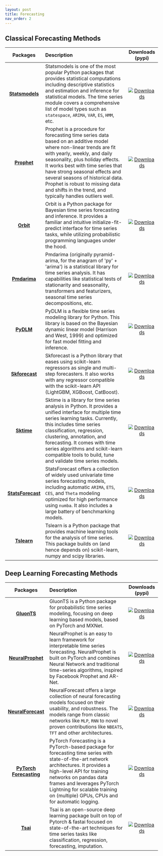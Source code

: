 ```yaml
---
layout: post
title: Forecasting
nav_order: 2
---
```

## Classical Forecasting Methods

| Packages | Description | Downloads (pypi) |
|:--:|:--|:--:|
|  **[Statsmodels]**  | Statsmodels is one of the most popular Python packages that provides statistical computations including descriptive statistics and estimation and inference for statistical models. The time series module covers a comprehensive list of model types such as `statespace`, `ARIMA`, `VAR`, `ES`, `HMM`, etc.                                                                                 |   [![Downloads](https://static.pepy.tech/badge/statsmodels)](https://pepy.tech/project/statsmodels)   |
|    **[Prophet]**    | Prophet is a procedure for forecasting time series data based on an additive model where non-linear trends are fit with yearly, weekly, and daily seasonality, plus holiday effects. It works best with time series that have strong seasonal effects and several seasons of historical data. Prophet is robust to missing data and shifts in the trend, and typically handles outliers well. |       [![Downloads](https://static.pepy.tech/badge/prophet)](https://pepy.tech/project/prophet)       |
|     **[Orbit]**     | Orbit is a Python package for Bayesian time series forecasting and inference. It provides a familiar and intuitive initialize-fit-predict interface for time series tasks, while utilizing probabilistic programming languages under the hood.                                                                                                                                                |         [![Downloads](https://static.pepy.tech/badge/orbit)](https://pepy.tech/project/orbit)         |                                                                                                                                                                                                                                                                                                     
|   **[Pmdarima]**    | Pmdarima (originally pyramid-arima, for the anagram of 'py' + 'arima') is a statistical library for time series analysis. It has capabilities like statistical tests of stationarity and seasonality, transformers and featurizers, seasonal time series decompositions, etc.                                                                                                                 |      [![Downloads](https://static.pepy.tech/badge/pmdarima)](https://pepy.tech/project/pmdarima)      |
|     **[PyDLM]**     | PyDLM is a flexible time series modeling library for Python. This library is based on the Bayesian dynamic linear model (Harrison and West, 1999) and optimized for fast model fitting and inference.                                                                                                                                                                                         |         [![Downloads](https://static.pepy.tech/badge/pydlm)](https://pepy.tech/project/pydlm)         |
|  **[Skforecast]**   | Skforecast is a Python library that eases using scikit-learn regressors as single and multi-step forecasters. It also works with any regressor compatible with the scikit-learn API (LightGBM, XGBoost, CatBoost).                                                                                                                                                                            |    [![Downloads](https://static.pepy.tech/badge/skforecast)](https://pepy.tech/project/skforecast)    |
|    **[Sktime]**     | Sktime is a library for time series analysis in Python. It provides a unified interface for multiple time series learning tasks. Currently, this includes time series classification, regression, clustering, annotation, and forecasting. It comes with time series algorithms and scikit-learn compatible tools to build, tune and validate time series models.                             |        [![Downloads](https://static.pepy.tech/badge/sktime)](https://pepy.tech/project/sktime)        |
| **[StatsForecast]** | StatsForecast offers a collection of widely used univariate time series forecasting models, including automatic `ARIMA`, `ETS`, `CES`, and `Theta` modeling optimized for high performance using `numba`. It also includes a large battery of benchmarking models.                                                                                                                            | [![Downloads](https://static.pepy.tech/badge/statsforecast)](https://pepy.tech/project/statsforecast) |
|    **[Tslearn]**    | Tslearn is a Python package that provides machine learning tools for the analysis of time series. This package builds on (and hence depends on) scikit-learn, numpy and scipy libraries.                                                                                                                                                                                                      |       [![Downloads](https://static.pepy.tech/badge/tslearn)](https://pepy.tech/project/tslearn)       |

[Statsmodels]: https://github.com/statsmodels/statsmodels
[Prophet]: https://github.com/facebook/prophet
[Orbit]: https://github.com/uber/orbit
[Pmdarima]: https://github.com/alkaline-ml/pmdarima
[PyDLM]: https://github.com/wwrechard/pydlm
[Skforecast]: https://github.com/JoaquinAmatRodrigo/skforecast
[Sktime]: https://github.com/sktime/sktime
[StatsForecast]: https://github.com/Nixtla/statsforecast
[Tslearn]: https://github.com/tslearn-team/tslearn



## Deep Learning Forecasting Methods

| Packages | Description | Downloads (pypi) |
|:--:|:--|:--:|
|       **[GluonTS]**       |                                                                                  GluonTS is a Python package for probabilistic time series modeling, focusing on deep learning based models, based on PyTorch and MXNet.                                                                                   |             [![Downloads](https://static.pepy.tech/badge/gluonts)](https://pepy.tech/project/gluonts)             |
|    **[NeuralProphet]**    |                                   NeuralProphet is an easy to learn framework for interpretable time series forecasting. NeuralProphet is built on PyTorch and combines Neural Network and traditional time-series algorithms, inspired by Facebook Prophet and AR-Net.                                    |       [![Downloads](https://static.pepy.tech/badge/neuralprophet)](https://pepy.tech/project/neuralprophet)       |
|   **[NeuralForecast]**    |                           NeuralForecast offers a large collection of neural forecasting models focused on their usability, and robustness. The models range from classic networks like `MLP`, `RNN` to novel proven contributions like `NBEATS`, `TFT` and other architectures.                           |      [![Downloads](https://static.pepy.tech/badge/neuralforecast)](https://pepy.tech/project/neuralforecast)      |
| **[PyTorch Forecasting]** | PyTorch Forecasting is a PyTorch-based package for forecasting time series with state-of-the-art network architectures. It provides a high-level API for training networks on pandas data frames and leverages PyTorch Lightning for scalable training on (multiple) GPUs, CPUs and for automatic logging. | [![Downloads](https://static.pepy.tech/badge/pytorch-forecasting)](https://pepy.tech/project/pytorch-forecasting) |
|        **[Tsai]**         |                                                    Tsai is an open-source deep learning package built on top of Pytorch & fastai focused on state-of-the-art techniques for time series tasks like classification, regression, forecasting, imputation.                                                    |                [![Downloads](https://static.pepy.tech/badge/tsai)](https://pepy.tech/project/tsai)                |

[GluonTS]: https://github.com/awslabs/gluonts
[NeuralProphet]: https://github.com/ourownstory/neural_prophet
[NeuralForecast]: https://github.com/Nixtla/neuralforecast
[PyTorch Forecasting]: https://github.com/jdb78/pytorch-forecasting
[Tsai]: https://github.com/timeseriesAI/tsai
